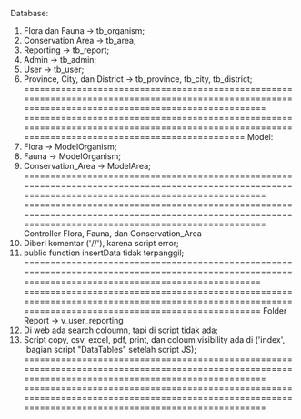 Database:
1. Flora dan Fauna -> tb_organism;
2. Conservation Area -> tb_area;
3. Reporting -> tb_report;
4. Admin -> tb_admin;
5. User -> tb_user;
6. Province, City, dan District -> tb_province, tb_city, tb_district;
====================================================================================================================================================
================================================================================================================================================
Model:
1. Flora -> ModelOrganism;
2. Fauna -> ModelOrganism;
3. Conservation_Area -> ModelArea;
====================================================================================================================================================
====================================================================================================================================================
Controller Flora, Fauna, dan Conservation_Area
1. Diberi komentar ('//'), karena script error;
2. public function insertData tidak terpanggil;
===================================================================================================================================================
===================================================================================================================================================
Folder Report -> v_user_reporting
1. Di web ada search coloumn, tapi di script tidak ada;
2. Script copy, csv, excel, pdf, print, dan coloum visibility ada di ('index', 'bagian script "DataTables" setelah script JS);
====================================================================================================================================================
====================================================================================================================================================
